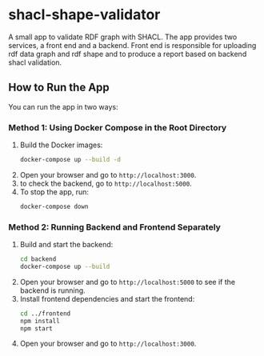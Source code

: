 # shacl-shape-validator

A small app to validate RDF graph with SHACL. The app provides two services, a front end and a backend. Front end is responsible for uploading rdf data graph and rdf shape and to produce a report based on backend shacl validation.

## How to Run the App

You can run the app in two ways:

### Method 1: Using Docker Compose in the Root Directory

1. Build the Docker images:
   ```sh
   docker-compose up --build -d
2. Open your browser and go to `http://localhost:3000`.
3. to check the backend, go to `http://localhost:5000`.
3. To stop the app, run:
   ```sh
   docker-compose down
### Method 2: Running Backend and Frontend Separately
1. Build and start the backend:
   ```sh
   cd backend
   docker-compose up --build
2. Open your browser and go to `http://localhost:5000` to see if the backend is running.
3. Install frontend dependencies and start the frontend:
   ```sh
   cd ../frontend
   npm install
   npm start
4. Open your browser and go to `http://localhost:3000`.